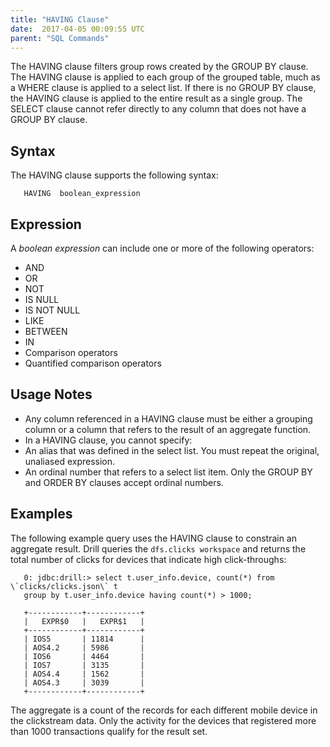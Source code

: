 ```yaml
---
title: "HAVING Clause"
date:  2017-04-05 00:09:55 UTC  
parent: "SQL Commands"
---
```

The HAVING clause filters group rows created by the GROUP BY clause. The HAVING clause is applied to each group of the grouped table, much as a WHERE clause is applied to a select list. If there is no GROUP BY clause, the HAVING clause is applied to the entire result as a single group. The SELECT clause cannot refer directly to any column that does not have a GROUP BY clause.

## Syntax
The HAVING clause supports the following syntax:  

       HAVING  boolean_expression 

## Expression  
A *boolean expression* can include one or more of the following operators:  

  * AND
  * OR
  * NOT
  * IS NULL
  * IS NOT NULL
  * LIKE 
  * BETWEEN
  * IN
  * Comparison operators
  * Quantified comparison operators  

## Usage Notes
  * Any column referenced in a HAVING clause must be either a grouping column or a column that refers to the result of an aggregate function.
  * In a HAVING clause, you cannot specify:
   * An alias that was defined in the select list. You must repeat the original, unaliased expression. 
   * An ordinal number that refers to a select list item. Only the GROUP BY and ORDER BY clauses accept ordinal numbers.

## Examples
The following example query uses the HAVING clause to constrain an aggregate result. Drill queries the `dfs.clicks workspace` and  returns the total number of clicks for devices that indicate high click-throughs:  

       0: jdbc:drill:> select t.user_info.device, count(*) from \`clicks/clicks.json\` t 
       group by t.user_info.device having count(*) > 1000;  
       
       +------------+------------+
       |   EXPR$0   |   EXPR$1   |
       +------------+------------+
       | IOS5       | 11814      |
       | AOS4.2     | 5986       |
       | IOS6       | 4464       |
       | IOS7       | 3135       |
       | AOS4.4     | 1562       |
       | AOS4.3     | 3039       |
       +------------+------------+  

The aggregate is a count of the records for each different mobile device in the clickstream data. Only the activity for the devices that registered more than 1000 transactions qualify for the result set.


